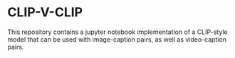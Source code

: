 # CLIP-V-CLIP
This repository contains a jupyter notebook implementation of a CLIP-style model that can be used with image-caption pairs, as well as video-caption pairs.

